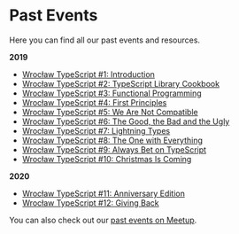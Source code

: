 # Past Events

Here you can find all our past events and resources.

**2019**

- [Wrocław TypeScript #1: Introduction](2019-01-30.md)
- [Wrocław TypeScript #2: TypeScript Library Cookbook](2019-02-26.md)
- [Wrocław TypeScript #3: Functional Programming](2019-03-27.md)
- [Wrocław TypeScript #4: First Principles](2019-04-25.md)
- [Wrocław TypeScript #5: We Are Not Compatible](2019-05-29.md)
- [Wrocław TypeScript #6: The Good, the Bad and the Ugly](2019-06-26.md)
- [Wrocław TypeScript #7: Lightning Types](2019-09-25.md)
- [Wrocław TypeScript #8: The One with Everything](2019-10-30.md)
- [Wrocław TypeScript #9: Always Bet on TypeScript](2019-11-27.md)
- [Wrocław TypeScript #10: Christmas Is Coming](2019-12-18.md)

**2020**

- [Wrocław TypeScript #11: Anniversary Edition](2020-01-29.md)
- [Wrocław TypeScript #12: Giving Back](2020-02-26.md)

You can also check out our [past events on Meetup](https://www.meetup.com/WrocTypeScript/events/past/).
